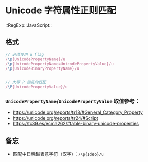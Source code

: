 # Unicode 字符属性正则匹配

::RegExp::JavaScript::

## 格式

```js
// 必须使用 u flag
/\p{UnicodePropertyName}/u
/\p{UnicodePropertyName=UnicodePropertyValue}/u
/\p{UnicodeBinaryPropertyName}/u


// 大写 P 则反向匹配
/\P{UnicodePropertyValue}/u
```

### `UnicodePropertyName`/`UnicodePropertyValue` 取值参考：

- <https://unicode.org/reports/tr18/#General_Category_Property>
- <https://unicode.org/reports/tr24/#Script>
- <https://tc39.es/ecma262/#table-binary-unicode-properties>

## 备忘

- 匹配中日韩越表意字符（汉字）：`/\p{Ideo}/u`
